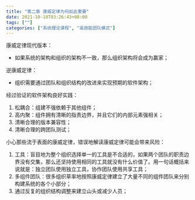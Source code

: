 ```yaml
---
title: "第二章 康威定律为何如此重要"
date: 2021-10-18T03:26:43+08:00
tags: [""]
categories: ["系统理论课程", "高效能团队模式"]
---
```



康威定律现代版本：

- 如果系统的架构和组织的架构不一致，那么组织架构将会成为赢家；

逆康威定律：

- 组织需要通过团队和组织结构的改进来实现预期的软件架构；

经过验证的软件架构良好实践：

1. 松耦合：组建不强依赖于其他组件；
2. 高内聚：组件拥有清晰的指责边界，并且它们的内部元素强相关；
3. 清晰合理的版本兼容性；
4. 清晰合理的跨团队测试；

小心那些流于表面的康威定律，错误地解读康威定律可能会带来风险：

1. 工具：盲目地为整个组织选择单一的工具是不合适的，如果两个团队的职责边界没有交集，那么还坚持使用相同的工具就没有什么价值了。用一句话概括来说就是：独立团队使用独立工具，协作团队使用共享工具；
2. 多组件团队：很多组织草率地按照康威定律建立了大量不同的组件团队来分别构建系统的各个小部分；
3. 通过反复的组织结构调整来建立山头或减少人员；


